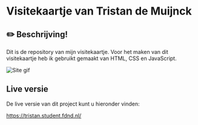 # Visitekaartje van Tristan de Muijnck

## :pencil2: Beschrijving!

Dit is de repository van mijn visitekaartje. Voor het maken van dit visitekaartje heb ik gebruikt gemaakt van HTML, CSS en JavaScript.

![Site gif](https://user-images.githubusercontent.com/43402897/189318151-c2ffd6bf-0bdd-46ff-99d1-7327da5990b6.gif)

## Live versie

De live versie van dit project kunt u hieronder vinden:

https://tristan.student.fdnd.nl/
